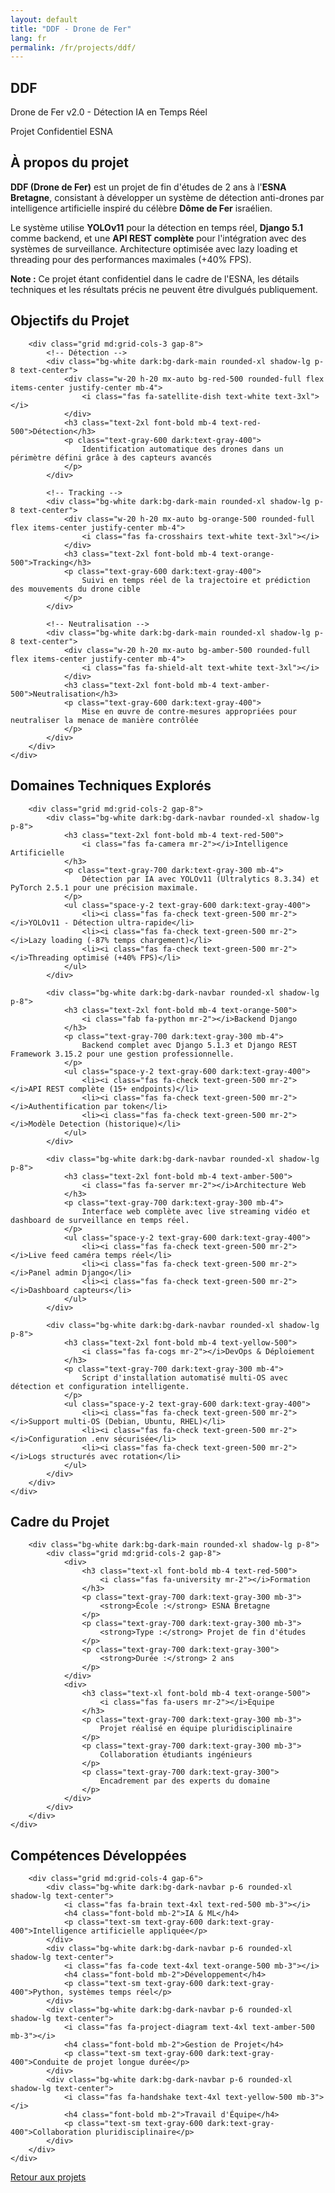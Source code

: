 ```yaml
---
layout: default
title: "DDF - Drone de Fer"
lang: fr
permalink: /fr/projects/ddf/
---
```


<!-- Hero Section -->
<section class="py-20 bg-gradient-to-br from-red-500/10 to-orange-500/10">
    <div class="max-w-7xl mx-auto px-4">
        <div class="text-center mb-12">
            <div class="inline-block p-6 bg-gradient-to-br from-red-500 to-orange-600 rounded-3xl shadow-2xl mb-6">
                <i class="fas fa-helicopter text-white text-7xl"></i>
            </div>
            <h1 class="text-5xl md:text-6xl font-bold mb-4 text-red-500">DDF</h1>
            <p class="text-2xl text-gray-600 dark:text-gray-400 mb-4">
                Drone de Fer v2.0 - Détection IA en Temps Réel
            </p>
            <span class="inline-block px-6 py-2 bg-amber-500 text-white rounded-full text-lg font-semibold">
                <i class="fas fa-lock mr-2"></i>Projet Confidentiel ESNA
            </span>
        </div>
    </div>
</section>

<!-- Description -->
<section class="py-20">
    <div class="max-w-5xl mx-auto px-4">
        <div class="bg-white dark:bg-dark-navbar rounded-2xl shadow-2xl p-8 md:p-12">
            <h2 class="text-3xl font-bold mb-6 text-red-500">
                <i class="fas fa-info-circle mr-3"></i>À propos du projet
            </h2>
            <p class="text-lg text-gray-700 dark:text-gray-300 mb-6">
                <strong>DDF (Drone de Fer)</strong> est un projet de fin d'études de 2 ans à l'<strong>ESNA Bretagne</strong>, consistant à développer un système de détection anti-drones par intelligence artificielle inspiré du célèbre <strong>Dôme de Fer</strong> israélien.
            </p>
            <p class="text-lg text-gray-700 dark:text-gray-300 mb-6">
                Le système utilise <strong>YOLOv11</strong> pour la détection en temps réel, <strong>Django 5.1</strong> comme backend, et une <strong>API REST complète</strong> pour l'intégration avec des systèmes de surveillance. Architecture optimisée avec lazy loading et threading pour des performances maximales (+40% FPS).
            </p>
            <div class="bg-amber-100 dark:bg-amber-900/20 border-l-4 border-amber-500 p-4 rounded">
                <p class="text-amber-800 dark:text-amber-200">
                    <i class="fas fa-exclamation-triangle mr-2"></i>
                    <strong>Note :</strong> Ce projet étant confidentiel dans le cadre de l'ESNA, les détails techniques et les résultats précis ne peuvent être divulgués publiquement.
                </p>
            </div>
        </div>
    </div>
</section>

<!-- Objectifs -->
<section class="py-20 bg-gray-100 dark:bg-dark-navbar">
    <div class="max-w-7xl mx-auto px-4">
        <h2 class="text-4xl font-bold text-center mb-16">
            <i class="fas fa-bullseye text-red-500 mr-3"></i>Objectifs du Projet
        </h2>

        <div class="grid md:grid-cols-3 gap-8">
            <!-- Détection -->
            <div class="bg-white dark:bg-dark-main rounded-xl shadow-lg p-8 text-center">
                <div class="w-20 h-20 mx-auto bg-red-500 rounded-full flex items-center justify-center mb-4">
                    <i class="fas fa-satellite-dish text-white text-3xl"></i>
                </div>
                <h3 class="text-2xl font-bold mb-4 text-red-500">Détection</h3>
                <p class="text-gray-600 dark:text-gray-400">
                    Identification automatique des drones dans un périmètre défini grâce à des capteurs avancés
                </p>
            </div>

            <!-- Tracking -->
            <div class="bg-white dark:bg-dark-main rounded-xl shadow-lg p-8 text-center">
                <div class="w-20 h-20 mx-auto bg-orange-500 rounded-full flex items-center justify-center mb-4">
                    <i class="fas fa-crosshairs text-white text-3xl"></i>
                </div>
                <h3 class="text-2xl font-bold mb-4 text-orange-500">Tracking</h3>
                <p class="text-gray-600 dark:text-gray-400">
                    Suivi en temps réel de la trajectoire et prédiction des mouvements du drone cible
                </p>
            </div>

            <!-- Neutralisation -->
            <div class="bg-white dark:bg-dark-main rounded-xl shadow-lg p-8 text-center">
                <div class="w-20 h-20 mx-auto bg-amber-500 rounded-full flex items-center justify-center mb-4">
                    <i class="fas fa-shield-alt text-white text-3xl"></i>
                </div>
                <h3 class="text-2xl font-bold mb-4 text-amber-500">Neutralisation</h3>
                <p class="text-gray-600 dark:text-gray-400">
                    Mise en œuvre de contre-mesures appropriées pour neutraliser la menace de manière contrôlée
                </p>
            </div>
        </div>
    </div>
</section>

<!-- Technologies -->
<section class="py-20">
    <div class="max-w-7xl mx-auto px-4">
        <h2 class="text-4xl font-bold text-center mb-16">
            <i class="fas fa-microchip text-red-500 mr-3"></i>Domaines Techniques Explorés
        </h2>

        <div class="grid md:grid-cols-2 gap-8">
            <div class="bg-white dark:bg-dark-navbar rounded-xl shadow-lg p-8">
                <h3 class="text-2xl font-bold mb-4 text-red-500">
                    <i class="fas fa-camera mr-2"></i>Intelligence Artificielle
                </h3>
                <p class="text-gray-700 dark:text-gray-300 mb-4">
                    Détection par IA avec YOLOv11 (Ultralytics 8.3.34) et PyTorch 2.5.1 pour une précision maximale.
                </p>
                <ul class="space-y-2 text-gray-600 dark:text-gray-400">
                    <li><i class="fas fa-check text-green-500 mr-2"></i>YOLOv11 - Détection ultra-rapide</li>
                    <li><i class="fas fa-check text-green-500 mr-2"></i>Lazy loading (-87% temps chargement)</li>
                    <li><i class="fas fa-check text-green-500 mr-2"></i>Threading optimisé (+40% FPS)</li>
                </ul>
            </div>

            <div class="bg-white dark:bg-dark-navbar rounded-xl shadow-lg p-8">
                <h3 class="text-2xl font-bold mb-4 text-orange-500">
                    <i class="fab fa-python mr-2"></i>Backend Django
                </h3>
                <p class="text-gray-700 dark:text-gray-300 mb-4">
                    Backend complet avec Django 5.1.3 et Django REST Framework 3.15.2 pour une gestion professionnelle.
                </p>
                <ul class="space-y-2 text-gray-600 dark:text-gray-400">
                    <li><i class="fas fa-check text-green-500 mr-2"></i>API REST complète (15+ endpoints)</li>
                    <li><i class="fas fa-check text-green-500 mr-2"></i>Authentification par token</li>
                    <li><i class="fas fa-check text-green-500 mr-2"></i>Modèle Detection (historique)</li>
                </ul>
            </div>

            <div class="bg-white dark:bg-dark-navbar rounded-xl shadow-lg p-8">
                <h3 class="text-2xl font-bold mb-4 text-amber-500">
                    <i class="fas fa-server mr-2"></i>Architecture Web
                </h3>
                <p class="text-gray-700 dark:text-gray-300 mb-4">
                    Interface web complète avec live streaming vidéo et dashboard de surveillance en temps réel.
                </p>
                <ul class="space-y-2 text-gray-600 dark:text-gray-400">
                    <li><i class="fas fa-check text-green-500 mr-2"></i>Live feed caméra temps réel</li>
                    <li><i class="fas fa-check text-green-500 mr-2"></i>Panel admin Django</li>
                    <li><i class="fas fa-check text-green-500 mr-2"></i>Dashboard capteurs</li>
                </ul>
            </div>

            <div class="bg-white dark:bg-dark-navbar rounded-xl shadow-lg p-8">
                <h3 class="text-2xl font-bold mb-4 text-yellow-500">
                    <i class="fas fa-cogs mr-2"></i>DevOps & Déploiement
                </h3>
                <p class="text-gray-700 dark:text-gray-300 mb-4">
                    Script d'installation automatisé multi-OS avec détection et configuration intelligente.
                </p>
                <ul class="space-y-2 text-gray-600 dark:text-gray-400">
                    <li><i class="fas fa-check text-green-500 mr-2"></i>Support multi-OS (Debian, Ubuntu, RHEL)</li>
                    <li><i class="fas fa-check text-green-500 mr-2"></i>Configuration .env sécurisée</li>
                    <li><i class="fas fa-check text-green-500 mr-2"></i>Logs structurés avec rotation</li>
                </ul>
            </div>
        </div>
    </div>
</section>

<!-- Contexte -->
<section class="py-20 bg-gray-100 dark:bg-dark-navbar">
    <div class="max-w-5xl mx-auto px-4">
        <h2 class="text-4xl font-bold text-center mb-12">
            <i class="fas fa-graduation-cap text-red-500 mr-3"></i>Cadre du Projet
        </h2>
        
        <div class="bg-white dark:bg-dark-main rounded-xl shadow-lg p-8">
            <div class="grid md:grid-cols-2 gap-8">
                <div>
                    <h3 class="text-xl font-bold mb-4 text-red-500">
                        <i class="fas fa-university mr-2"></i>Formation
                    </h3>
                    <p class="text-gray-700 dark:text-gray-300 mb-3">
                        <strong>École :</strong> ESNA Bretagne
                    </p>
                    <p class="text-gray-700 dark:text-gray-300 mb-3">
                        <strong>Type :</strong> Projet de fin d'études
                    </p>
                    <p class="text-gray-700 dark:text-gray-300">
                        <strong>Durée :</strong> 2 ans
                    </p>
                </div>
                <div>
                    <h3 class="text-xl font-bold mb-4 text-orange-500">
                        <i class="fas fa-users mr-2"></i>Équipe
                    </h3>
                    <p class="text-gray-700 dark:text-gray-300 mb-3">
                        Projet réalisé en équipe pluridisciplinaire
                    </p>
                    <p class="text-gray-700 dark:text-gray-300 mb-3">
                        Collaboration étudiants ingénieurs
                    </p>
                    <p class="text-gray-700 dark:text-gray-300">
                        Encadrement par des experts du domaine
                    </p>
                </div>
            </div>
        </div>
    </div>
</section>

<!-- Compétences Acquises -->
<section class="py-20">
    <div class="max-w-7xl mx-auto px-4">
        <h2 class="text-4xl font-bold text-center mb-16">
            <i class="fas fa-award text-amber-500 mr-3"></i>Compétences Développées
        </h2>

        <div class="grid md:grid-cols-4 gap-6">
            <div class="bg-white dark:bg-dark-navbar p-6 rounded-xl shadow-lg text-center">
                <i class="fas fa-brain text-4xl text-red-500 mb-3"></i>
                <h4 class="font-bold mb-2">IA & ML</h4>
                <p class="text-sm text-gray-600 dark:text-gray-400">Intelligence artificielle appliquée</p>
            </div>
            <div class="bg-white dark:bg-dark-navbar p-6 rounded-xl shadow-lg text-center">
                <i class="fas fa-code text-4xl text-orange-500 mb-3"></i>
                <h4 class="font-bold mb-2">Développement</h4>
                <p class="text-sm text-gray-600 dark:text-gray-400">Python, systèmes temps réel</p>
            </div>
            <div class="bg-white dark:bg-dark-navbar p-6 rounded-xl shadow-lg text-center">
                <i class="fas fa-project-diagram text-4xl text-amber-500 mb-3"></i>
                <h4 class="font-bold mb-2">Gestion de Projet</h4>
                <p class="text-sm text-gray-600 dark:text-gray-400">Conduite de projet longue durée</p>
            </div>
            <div class="bg-white dark:bg-dark-navbar p-6 rounded-xl shadow-lg text-center">
                <i class="fas fa-handshake text-4xl text-yellow-500 mb-3"></i>
                <h4 class="font-bold mb-2">Travail d'Équipe</h4>
                <p class="text-sm text-gray-600 dark:text-gray-400">Collaboration pluridisciplinaire</p>
            </div>
        </div>
    </div>
</section>

<!-- Navigation -->
<section class="py-12">
    <div class="max-w-5xl mx-auto px-4 text-center">
        <a href="{{ site.baseurl }}/projects/" class="inline-block bg-red-500 hover:bg-red-600 text-white font-bold py-3 px-8 rounded-lg shadow-lg transition duration-300">
            <i class="fas fa-arrow-left mr-2"></i>Retour aux projets
        </a>
    </div>
</section>
